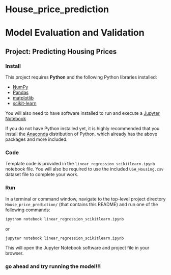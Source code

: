 # House_price_prediction
# Model Evaluation and Validation
## Project: Predicting Housing Prices

### Install

This project requires **Python** and the following Python libraries installed:

- [NumPy](http://www.numpy.org/)
- [Pandas](http://pandas.pydata.org/)
- [matplotlib](http://matplotlib.org/)
- [scikit-learn](http://scikit-learn.org/stable/)

You will also need to have software installed to run and execute a [Jupyter Notebook](http://ipython.org/notebook.html)

If you do not have Python installed yet, it is highly recommended that you install the [Anaconda](http://continuum.io/downloads) distribution of Python, which already has the above packages and more included. 

### Code

Template code is provided in the `linear_regression_scikitlearn.ipynb` notebook file. You will also be required to use the included `USA_Housing.csv` dataset file to complete your work.

### Run

In a terminal or command window, navigate to the top-level project directory `House_price_prediction/` (that contains this README) and run one of the following commands:

```bash
ipython notebook linear_regression_scikitlearn.ipynb
```  
or
```bash
jupyter notebook linear_regression_scikitlearn.ipynb
```

This will open the Jupyter Notebook software and project file in your browser.

### go ahead and try running the model!!!
